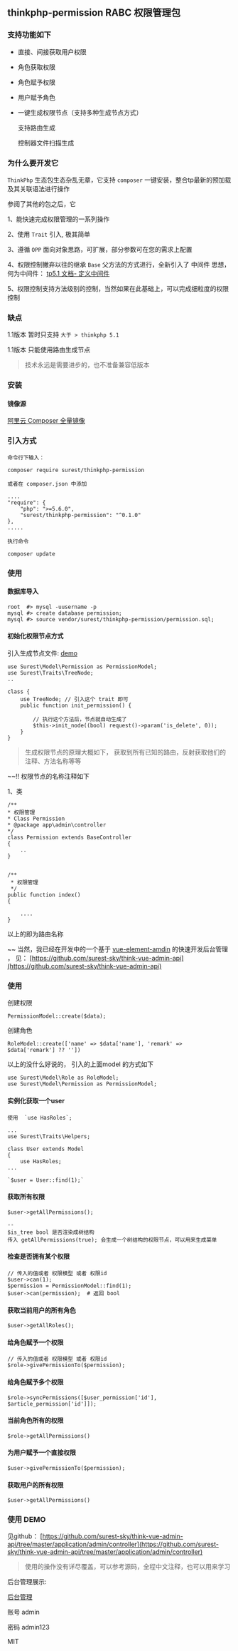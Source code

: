 ## thinkphp-permission RABC 权限管理包

### 支持功能如下

- 直接、间接获取用户权限

- 角色获取权限

- 角色赋予权限

- 用户赋予角色

- 一键生成权限节点（支持多种生成节点方式）

    支持路由生成

    控制器文件扫描生成

### 为什么要开发它

`ThinkPhp` 生态包生态杂乱无章，它支持 `composer` 一键安装，整合tp最新的预加载及其关联语法进行操作

参阅了其他的包之后，它

1、能快速完成权限管理的一系列操作

2、使用 `Trait` 引入, 极其简单

3、遵循 `OPP` 面向对象思路，可扩展，部分参数可在您的需求上配置

4、权限控制撇弃以往的继承 `Base` 父方法的方式进行，全新引入了 中间件 思想， 何为中间件： [tp5.1 文档- 定义中间件](https://www.kancloud.cn/manual/thinkphp5_1/564279)

5、权限控制支持方法级别的控制，当然如果在此基础上，可以完成细粒度的权限控制

### 缺点

1.1版本 暂时只支持 `大于 > thinkphp 5.1`  

1.1版本 只能使用路由生成节点

> 技术永远是需要进步的，也不准备兼容低版本


### 安装

#### 镜像源

[阿里云 Composer 全量镜像](http://surest.cn/archives/98/)

### 引入方式

    命令行下输入：

    composer require surest/thinkphp-permission

    或者在 composer.json 中添加

    ....
    "require": {
        "php": ">=5.6.0",
        "surest/thinkphp-permission": "^0.1.0"
    },
    .....

    执行命令

    composer update

### 使用

#### 数据库导入

    root  #> mysql -uusername -p 
    mysql #> create database permission;
    mysql #> source vendor/surest/thinkphp-permission/permission.sql;

#### 初始化权限节点方式

引入生成节点文件: [demo](https://github.com/surest-sky/think-vue-admin-api/blob/master/application/admin/controller/Permission.php#L21)

    use Surest\Model\Permission as PermissionModel;
    use Surest\Traits\TreeNode;
    ..
    
    class {
        use TreeNode; // 引入这个 trait 即可
        public function init_permission() {

            // 执行这个方法后，节点就自动生成了
            $this->init_node((bool) request()->param('is_delete', 0));
        }
    }

> 生成权限节点的原理大概如下， 获取到所有已知的路由，反射获取他们的注释、方法名称等等

~~!! 权限节点的名称注释如下

1、类

    /**
    * 权限管理
    * Class Permission
    * @package app\admin\controller
    */
    class Permission extends BaseController
    {
        ..
    }


    /**
     * 权限管理
     */
    public function index()
    {
        
        ....
    }


以上的即为路由名称

    

~~ 当然，我已经在开发中的一个基于 [vue-element-amdin](https://github.com/PanJiaChen/vue-element-admin) 的快速开发后台管理 ， 见： [https://github.com/surest-sky/think-vue-admin-api](https://github.com/surest-sky/think-vue-admin-api)


### 使用

创建权限

    PermissionModel::create($data);

创建角色

    RoleModel::create(['name' => $data['name'], 'remark' => $data['remark'] ?? ''])

以上的没什么好说的， 引入的上面model 的方式如下

    use Surest\Model\Role as RoleModel;
    use Surest\Model\Permission as PermissionModel;

#### 实例化获取一个user

    使用  `use HasRoles`;
    
    ...
    use Surest\Traits\Helpers;
    
    class User extends Model
    {
        use HasRoles;
    ...

    `$user = User::find(1);`

#### 获取所有权限

    $user->getAllPermissions();

    --
    $is_tree bool 是否渲染成树结构
    传入 getAllPermissions(true); 会生成一个树结构的权限节点，可以用来生成菜单
    
#### 检查是否拥有某个权限

    // 传入的值或者 权限模型 或者 权限id
    $user->can(1);
    $permission = PermissionModel::find(1);
    $user->can(permission);  # 返回 bool
    
#### 获取当前用户的所有角色

    $user->getAllRoles();

#### 给角色赋予一个权限

    // 传入的值或者 权限模型 或者 权限id
    $role->givePermissionTo($permission);
    
#### 给角色赋予多个权限
    
    $role->syncPermissions([$user_permission['id'], $article_permission['id']]);
    
#### 当前角色所有的权限

    $role->getAllPermissions()
    
#### 为用户赋予一个直接权限
        
    $user->givePermissionTo($permission);
    
#### 获取用户的所有权限

    $user->getAllPermissions()


### 使用 DEMO 

见github： [https://github.com/surest-sky/think-vue-admin-api/tree/master/application/admin/controller](https://github.com/surest-sky/think-vue-admin-api/tree/master/application/admin/controller)

> 使用的操作没有详尽覆盖，可以参考源码，全程中文注释，也可以用来学习


后台管理展示:

[后台管理](http://vadmin.surest.cn/dist/#/)

账号 admin

密码 admin123

MIT